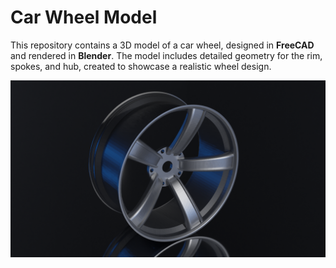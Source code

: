 # Car Wheel Model

This repository contains a 3D model of a car wheel, designed in **FreeCAD** and rendered in **Blender**. The model includes detailed geometry for the rim, spokes, and hub, created to showcase a realistic wheel design.

![Alt text](Wheel.png)
